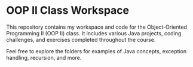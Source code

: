 # OOP II Class Workspace

This repository contains my workspace and code for the Object-Oriented Programming II (OOP II) class. It includes various Java projects, coding challenges, and exercises completed throughout the course.

Feel free to explore the folders for examples of Java concepts, exception handling, recursion, and more. 